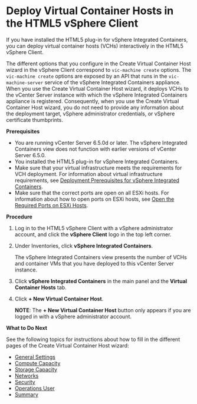 # Deploy Virtual Container Hosts in the HTML5 vSphere Client #

If you have installed the HTML5 plug-in for vSphere Integrated Containers, you can deploy virtual container hosts (VCHs) interactively in the HTML5 vSphere Client.

The different options that you configure in the Create Virtual Container Host wizard in the vSphere Client correspond to `vic-machine create` options. The `vic-machine create` options are exposed by an API that runs in the `vic-machine-server` service of the vSphere Integrated Containers appliance. When you use the Create Virtual Container Host wizard, it deploys VCHs to the vCenter Server instance with which the vSphere Integrated Containers appliance is registered. Consequently, when you use the Create Virtual Container Host wizard, you do not need to provide any information about the deployment target, vSphere  administrator credentials, or vSphere certificate thumbprints.

**Prerequisites**

- You are running vCenter Server 6.5.0d or later. The vSphere Integrated Containers view does not function with earlier versions of vCenter Server 6.5.0.
- You installed the HTML5 plug-in for vSphere Integrated Containers.
- Make sure that your virtual infrastructure meets the requirements for VCH deployment. For information about virtual infrastructure requirements, see [Deployment Prerequisites for vSphere Integrated Containers](vic_installation_prereqs.md).
- Make sure that the correct ports are open on all ESXi hosts. For information about how to open ports on ESXi hosts, see [Open the Required Ports on ESXi Hosts](open_ports_on_hosts.md).

**Procedure**

1. Log in to the HTML5 vSphere Client with a vSphere administrator account, and click the **vSphere Client** logo in the top left corner.
2. Under Inventories, click **vSphere Integrated Containers**.

    The vSphere Integrated Containers view presents the number of VCHs and container VMs that you have deployed to this vCenter Server instance.

3. Click **vSphere Integrated Containers** in the main panel and the **Virtual Container Hosts** tab. 
4. Click **+ New Virtual Container Host**.

    **NOTE**: The **+ New Virtual Container Host** button only appears if you are logged in with a vSphere administrator account.

**What to Do Next**

See the following topics for instructions about how to fill in the different pages of the Create Virtual Container Host wizard:

- [General Settings](vch_general_settings.md)
- [Compute Capacity](vch_compute.md)
- [Storage Capacity](vch_storage.md)
- [Networks](vch_networking.md)
- [Security](vch_security.md)
- [Operations User](set_up_ops_user.md)
- [Summary](complete_vch_deployment_client.md)
